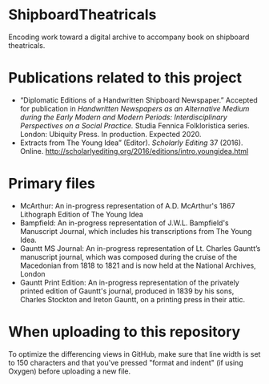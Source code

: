 # ShipboardTheatricals
Encoding work toward a digital archive to accompany book on shipboard theatricals.

# Publications related to this project
* “Diplomatic Editions of a Handwritten Shipboard Newspaper.” Accepted for publication in *Handwritten Newspapers as an Alternative Medium during the Early Modern and Modern Periods: Interdisciplinary Perspectives on a Social Practice.* Studia Fennica Folkloristica series. London: Ubiquity Press. In production. Expected 2020.
* Extracts from The Young Idea” (Editor). *Scholarly Editing* 37 (2016). Online. http://scholarlyediting.org/2016/editions/intro.youngidea.html 


# Primary files 
* McArthur: An in-progress representation of A.D. McArthur's 1867 Lithograph Edition of The Young Idea
* Bampfield: An in-progress representation of J.W.L. Bampfield's Manuscript Journal, which includes his transcriptions from The Young Idea. 
* Gauntt MS Journal: An in-progress representation of Lt. Charles Gauntt’s manuscript journal, which was composed during the cruise of the Macedonian from 1818 to 1821 and is now held at the National Archives, London
* Gauntt Print Edition: An in-progress representation of the privately printed edition of Gauntt's journal, produced in 1839 by his sons, Charles Stockton and Ireton Gauntt, on a printing press in their attic.

# When uploading to this repository
To optimize the differencing views in GitHub, make sure that line width is set to 150 characters and that you've pressed "format and indent" (if using Oxygen) before uploading a new file. 
